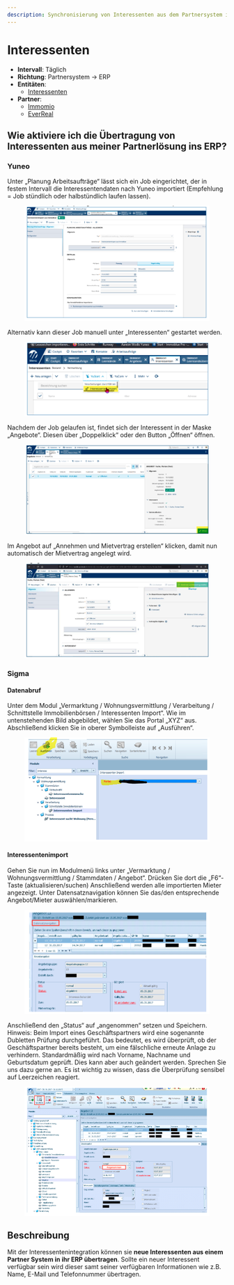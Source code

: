 ```yaml
---
description: Synchronisierung von Interessenten aus dem Partnersystem in das ERP
---
```


# Interessenten

* **Intervall**: Täglich
* **Richtung**: Partnersystem -> ERP
* **Entitäten**:
  * [Interessenten](../entitaeten/interessenten.md)
* **Partner**:
  * [Immomio](../partner-and-apps/immomio.md)
  * [EverReal](../partner-and-apps/everreal.md)

## Wie aktiviere ich die Übertragung von Interessenten aus meiner Partnerlösung ins ERP?

### Yuneo

Unter „Planung Arbeitsaufträge“ lässt sich ein Job eingerichtet, der in festem Intervall die Interessentendaten nach Yuneo importiert (Empfehlung = Job stündlich oder halbstündlich laufen lassen).

<figure><img src="../.gitbook/assets/image (3).png" alt=""><figcaption></figcaption></figure>

Alternativ kann dieser Job manuell unter „Interessenten“ gestartet werden.

<figure><img src="../.gitbook/assets/image (4).png" alt=""><figcaption></figcaption></figure>

Nachdem der Job gelaufen ist, findet sich der Interessent in der Maske „Angebote“. Diesen über „Doppelklick“ oder den Button „Öffnen“ öffnen.

<figure><img src="../.gitbook/assets/image (5).png" alt=""><figcaption></figcaption></figure>

Im Angebot auf „Annehmen und Mietvertrag erstellen“ klicken, damit nun automatisch der Mietvertrag angelegt wird.

<figure><img src="../.gitbook/assets/image (6).png" alt=""><figcaption></figcaption></figure>



### Sigma

#### Datenabruf

Unter dem Modul „Vermarktung / Wohnungsvermittlung / Verarbeitung / Schnittstelle Immobilienbörsen / Interessenten Import“. Wie im untenstehenden Bild abgebildet, wählen Sie das Portal „XYZ“ aus. Abschließend klicken Sie in oberer Symbolleiste auf „Ausführen“.

<figure><img src="../.gitbook/assets/image.png" alt=""><figcaption></figcaption></figure>

#### Interessentenimport

Gehen Sie nun im Modulmenü links unter „Vermarktung / Wohnungsvermittlung / Stammdaten / Angebot“. Drücken Sie dort die „F6“-Taste (aktualisieren/suchen) Anschließend werden alle importierten Mieter angezeigt. Unter Datensatznavigation können Sie das/den entsprechende Angebot/Mieter auswählen/markieren.

<figure><img src="../.gitbook/assets/image (1).png" alt=""><figcaption></figcaption></figure>

Anschließend den „Status“ auf „angenommen“ setzen und Speichern. Hinweis: Beim Import eines Geschäftspartners wird eine sogenannte Dubletten Prüfung durchgeführt. Das bedeutet, es wird überprüft, ob der Geschäftspartner bereits besteht, um eine fälschliche erneute Anlage zu verhindern. Standardmäßig wird nach Vorname, Nachname und Geburtsdatum geprüft. Dies kann aber auch geändert werden. Sprechen Sie uns dazu gerne an. Es ist wichtig zu wissen, dass die Überprüfung sensibel auf Leerzeichen reagiert.

<figure><img src="../.gitbook/assets/image (2).png" alt=""><figcaption></figcaption></figure>



## Beschreibung

Mit der Interessentenintegration können sie **neue Interessenten aus einem Partner System in ihr ERP übertragen**. Sollte ein neuer Interessent verfügbar sein wird dieser samt seiner verfügbaren Informationen wie z.B. Name, E-Mail und Telefonnummer übertragen.
